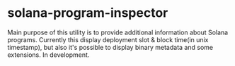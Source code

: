 # solana-program-inspector
Main purpose of this utility is to provide additional information about Solana programs. Currently this display deployment slot & block time(in unix timestamp), but also it's possible to display binary metadata and some extensions. In development.